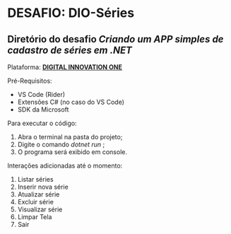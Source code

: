 <h1> DESAFIO: DIO-Séries </h1>
<h2> Diretório do desafio <i>Criando um APP simples de cadastro de séries em .NET</i> </h2>
<p> Plataforma: <strong><a href="https://web.digitalinnovation.one/">DIGITAL INNOVATION ONE</a></strong> </p>


Pré-Requisitos:
- VS Code (Rider)
- Extensões C# (no caso do VS Code)
- SDK da Microsoft

Para executar o código:
1) Abra o terminal na pasta do projeto;
2) Digite o comando <i> dotnet run </i>;
3) O programa será exibido em console.

Interações adicionadas até o momento:

1) Listar séries
2) Inserir nova série
3) Atualizar série
4) Excluir série
5) Visualizar série
6) Limpar Tela
7) Sair

